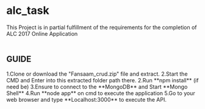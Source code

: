 # alc_task
This Project is in partial fulfillment of the requirements for the completion of ALC 2017 Online Application<br><br>

<h2><b>GUIDE</b></h2>
1.Clone or download the "Fansaam_crud.zip" file and extract.
2.Start the CMD and Enter into this extracted folder path there.
2.Run **npm install** (if need be)
3.Ensure to connect to the **MongoDB** and Start **Mongo Shell** 
4.Run **node app** on cmd to execute the application
5.Go to your web browser and type **Localhost:3000** to execute the API.

